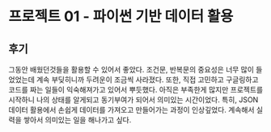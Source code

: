 # 프로젝트 01 - 파이썬 기반 데이터 활용

## 후기

그동안 배웠던것들을 활용할 수 있어서 좋았다. 조건문, 반복문의 중요성은 너무 많이 들었었는데 계속 부딪히니까 두려운이 조금씩 사라졌다. 또한, 직접 고민하고 구글링하고 코드를 짜는 일들이 익숙해져가고 있어서 뿌듯했다. 아직은 부족한게 많지만 프로젝트를 시작하니 나의 상태를 알게되고 동기부여가 되어서 의미있는 시간이었다. 특히, JSON 데이터 활용에서 손쉽게 데이터를 가져오고 만들어가는 과정이 인상깊었다. 계속해서 실력을 쌓아서 의미있는 일을 해나가고 싶다. 

 